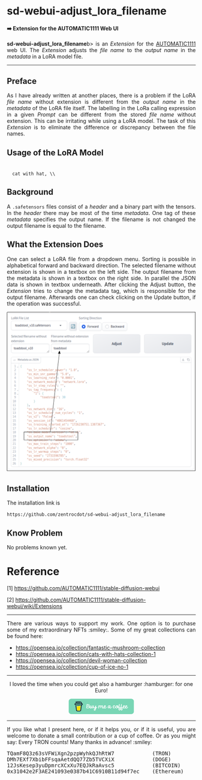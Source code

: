 # sd-webui-adjust_lora_filename
#### :arrow_right: Extension for the AUTOMATIC1111 Web UI

<p align="justify"><b>sd-webui-adjust_lora_filename</b>b> is an <i>Extension</i> for the <a href="https://github.com/AUTOMATIC1111/stable-diffusion-webui">AUTOMATIC1111</a> web UI. The <i>Extension</i> adjusts the <i>file name</i> to the <i>output name</i> in the <i>metadata</i> in a LoRA model file.</p>

---

## Preface

<p align="justify">As I have already written at another places, there is a problem if the LoRA <i>file name</i> without extension is different from the <i>output name</i> in the <i>metadata</i> of the LoRA file itself. The labelling in the LoRa calling expression in a given <i>Prompt</i> can be different from the stored <i>file name</i> without extension. This can be irritating while using a LoRA model. The task of this <i>Extension</i> is to eliminate the difference or discrepancy between the file names.</p>

## Usage of the LoRA Model

<code>
  cat with hat, \\<lora:FILENAME:WEIGHT\\>
</code>

## Background

<p align="justify">A <code>.safetensors</code> files consist of a <i>header</i> and a binary part with the tensors. In the <i>header</i> there may be most of the time <i>metadata</i>. One tag of these <i>metadata</i> specifies the output name. If the filename is not changed the output filename is equal to the filename.</p>

## What the Extension Does

<p align="justify">One can select a LoRA file from a dropdown menu. Sorting is possible in alphabetical forward and backward direction. The selected filename without extension is shown in a textbox on the left side. The output filename from the metadata is shown in a textbox on the right side. In parallel the JSON data is shown in textbox underneath. After clicking the Adjust button, the <i>Extension</i> tries to change the metadata tag, which is responsible for the output filename. Afterwards one can check clicking on the Update button, if the operation was successful.</p>

<a target="_blank" href=""><img src="./images/adjust_fn.png" alt="button panel"></a>

## Installation

The installation link is

```
https://github.com/zentrocdot/sd-webui-adjust_lora_filename
```

## Know Problem

<p align="justify">No problems known yet.</p>

# Reference

[1] https://github.com/AUTOMATIC1111/stable-diffusion-webui

[2] https://github.com/AUTOMATIC1111/stable-diffusion-webui/wiki/Extensions

<hr width="100%" size="2">

<p align="justify">There are various ways to support my work. One option is to purchase some of my extraordinary NFTs :smiley:. Some of my great collections can be found here:</p>

* https://opensea.io/collection/fantastic-mushroom-collection
* https://opensea.io/collection/cats-with-hats-collection-1
* https://opensea.io/collection/devil-woman-collection
* https://opensea.io/collection/cup-of-ice-no-1

<hr width="100%" size="2">

<p align="center">I loved the time when you could get also a hamburger :hamburger: for one Euro!</p>

<p align="center">
<a target="_blank" href="https://www.buymeacoffee.com/zentrocdot"><img src="\images\greeen-button.png" alt="Buy Me A Coffee" height="41" width="174"></a>
</p>
<hr width="100%" size="2">

<p align="justify">If you like what I present here, or if it helps you, or if it is useful, you are welcome to donate a small contribution or a cup of coffee. Or as you might say: Every TRON counts! Many thanks in advance! :smiley:</p>

<pre>TQamF8Q3z63sVFWiXgn2pzpWyhkQJhRtW7            (TRON)
DMh7EXf7XbibFFsqaAetdQQ77Zb5TVCXiX            (DOGE)
12JsKesep3yuDpmrcXCxXu7EQJkRaAvsc5            (BITCOIN)
0x31042e2F3AE241093e0387b41C6910B11d94f7ec    (Ethereum)</pre>
